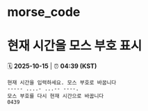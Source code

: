 # morse_code
# 현재 시간을 모스 부호 표시
<!-- MORSE_TIME_START -->
🗓️ **2025-10-15** | ⏰ **04:39 (KST)**

```
현재 시간을 입력하세요. 모스 부호로 바꿉니다
----- ....- ...-- ----.
모스 부호를 다시 현재 시간으로 바꿉니다
0439
```
<!-- MORSE_TIME_END -->
